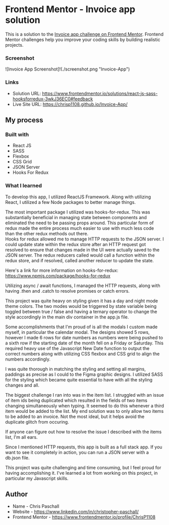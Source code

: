 # Frontend Mentor - Invoice app solution

This is a solution to the [Invoice app challenge on Frontend Mentor](https://www.frontendmentor.io/challenges/invoice-app-i7KaLTQjl). Frontend Mentor challenges help you improve your coding skills by building realistic projects. 

### Screenshot

![Invoice App Screenshot]!(./screenshot.png "Invoice-App")

### Links

- Solution URL: https://www.frontendmentor.io/solutions/react-js-sass-hooksforredux-3wkJ36EC0#feedback
- Live Site URL: https://chrisp1108.github.io/Invoice-App/

## My process

### Built with

- React JS
- SASS
- Flexbox
- CSS Grid
- JSON Server
- Hooks For Redux


### What I learned

To develop this app, I utilized ReactJS Framework.  Along with utilizing React, I utilized a few Node packages to better manage things.

The most important package I utilized was hooks-for-redux.  This was substantially beneficial in managing state between components and
eliminated the need to be passing props around.  This particular form of redux made the entire process much easier to use with much less code than the other redux methods out there.  
Hooks for redux allowed me to manage HTTP requests to the JSON server.  I could update state within the redux store after an HTTP 
request got resolved to ensure that changes made in the UI were actually saved to the JSON server.  The redux reducers called would call a function
within the redux store, and if resolved, called another reducer to update the state.

Here's a link for more information on hooks-for-redux: https://www.npmjs.com/package/hooks-for-redux

Utilizing async / await functions, I managed the HTTP requests, along with having .then and .catch to resolve promises or catch errors.

This project was quite heavy on styling given it has a day and night mode theme colors.  The two modes would be triggered by state variable
being toggled between true / false and having a ternary operator to change the style accordingly in the main div container in the app.js file.

Some accomplishments that I'm proud of is all the modals I custom made myself, in particular the calendar modal.  The designs showed 5 rows, 
however I made 6 rows for date numbers as numbers were being pushed to a sixth row if the starting date of the month fell on a Friday or Saturday.
This required heavy use of the Javascript New Date function to output the correct numbers along with utilizing CSS flexbox and CSS grid to 
align the numbers accordingly.

I was quite thorough in matching the styling and setting all margins, paddings as precise as I could to the Figma graphic designs.  I utilized 
SASS for the styling which became quite essential to have with all the styling changes and all.

The biggest challenge I ran into was in the item list.  I struggled with an issue of item ids being duplicated which resulted in the fields of
two items changing simultaneously when typing.  It seemed to do this whenever a third item would be added to the list.  My end solution was
to only allow two items to be added to an invoice.  Not the most ideal, but it helps avoid the duplicate glitch from occuring.

If anyone can figure out how to resolve the issue I described with the items list, I'm all ears.

Since I mentioned HTTP requests, this app is built as a full stack app.  If you want to see it completely in action, you can run a JSON server
with a db.json file.

This project was quite challenging and time consuming, but I feel proud for having accomplishing it.  I've learned a lot from working on this
project, in particular my Javascript skills.

## Author

- Name - Chris Paschall
- Website - https://www.linkedin.com/in/christopher-paschall/
- Frontend Mentor - https://www.frontendmentor.io/profile/ChrisP1108